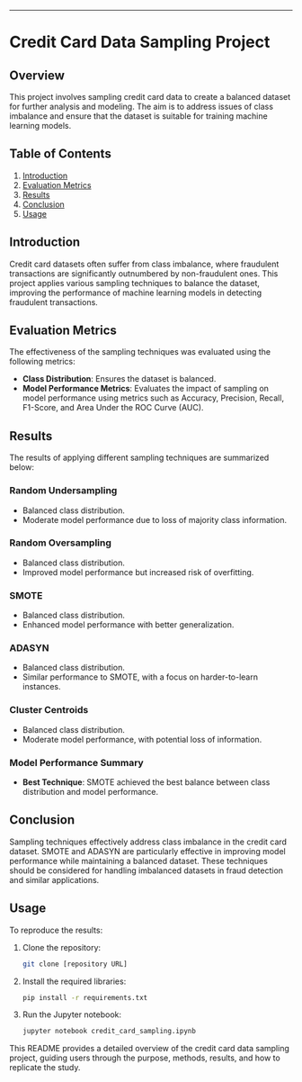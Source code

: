 ---

# Credit Card Data Sampling Project

## Overview

This project involves sampling credit card data to create a balanced dataset for further analysis and modeling. The aim is to address issues of class imbalance and ensure that the dataset is suitable for training machine learning models.

## Table of Contents

1. [Introduction](#introduction)
2. [Evaluation Metrics](#evaluation-metrics)
3. [Results](#results)
4. [Conclusion](#conclusion)
5. [Usage](#usage)


## Introduction

Credit card datasets often suffer from class imbalance, where fraudulent transactions are significantly outnumbered by non-fraudulent ones. This project applies various sampling techniques to balance the dataset, improving the performance of machine learning models in detecting fraudulent transactions.
  
## Evaluation Metrics

The effectiveness of the sampling techniques was evaluated using the following metrics:
- **Class Distribution**: Ensures the dataset is balanced.
- **Model Performance Metrics**: Evaluates the impact of sampling on model performance using metrics such as Accuracy, Precision, Recall, F1-Score, and Area Under the ROC Curve (AUC).

## Results

The results of applying different sampling techniques are summarized below:

### Random Undersampling
- Balanced class distribution.
- Moderate model performance due to loss of majority class information.

### Random Oversampling
- Balanced class distribution.
- Improved model performance but increased risk of overfitting.

### SMOTE
- Balanced class distribution.
- Enhanced model performance with better generalization.

### ADASYN
- Balanced class distribution.
- Similar performance to SMOTE, with a focus on harder-to-learn instances.

### Cluster Centroids
- Balanced class distribution.
- Moderate model performance, with potential loss of information.

### Model Performance Summary
- **Best Technique**: SMOTE achieved the best balance between class distribution and model performance.

## Conclusion

Sampling techniques effectively address class imbalance in the credit card dataset. SMOTE and ADASYN are particularly effective in improving model performance while maintaining a balanced dataset. These techniques should be considered for handling imbalanced datasets in fraud detection and similar applications.
  

## Usage

To reproduce the results:
1. Clone the repository:
   ```bash
   git clone [repository URL]
   ```
2. Install the required libraries:
   ```bash
   pip install -r requirements.txt
   ```
3. Run the Jupyter notebook:
   ```bash
   jupyter notebook credit_card_sampling.ipynb
   ```  

This README provides a detailed overview of the credit card data sampling project, guiding users through the purpose, methods, results, and how to replicate the study.
